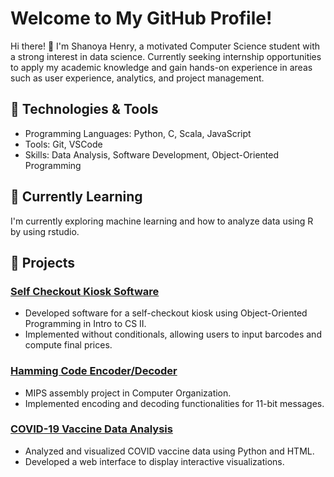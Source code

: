 # Welcome to My GitHub Profile!

Hi there! 👋 I'm Shanoya Henry, a motivated Computer Science student with a strong interest in data science. Currently seeking internship opportunities to apply my academic knowledge and gain hands-on experience in areas such as user experience, analytics, and project management.

## 🔧 Technologies & Tools

- Programming Languages: Python, C, Scala, JavaScript
- Tools: Git, VSCode
- Skills: Data Analysis, Software Development, Object-Oriented Programming

## 🌱 Currently Learning

I'm currently exploring machine learning and how to analyze data using R by using rstudio.

## 🚀 Projects

### [Self Checkout Kiosk Software](#)
- Developed software for a self-checkout kiosk using Object-Oriented Programming in Intro to CS II.
- Implemented without conditionals, allowing users to input barcodes and compute final prices.

### [Hamming Code Encoder/Decoder](https://github.com/Shazi12/Hamming-Code-decoder-Encode.git)
- MIPS assembly project in Computer Organization.
- Implemented encoding and decoding functionalities for 11-bit messages.

### [COVID-19 Vaccine Data Analysis](https://github.com/Shazi12/Covid_Vaccine_USA.git)
- Analyzed and visualized COVID vaccine data using Python and HTML.
- Developed a web interface to display interactive visualizations.

